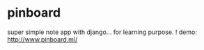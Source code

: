 # pinboard
super simple note app with django...  for learning purpose.
!
demo: http://www.pinboard.ml/
